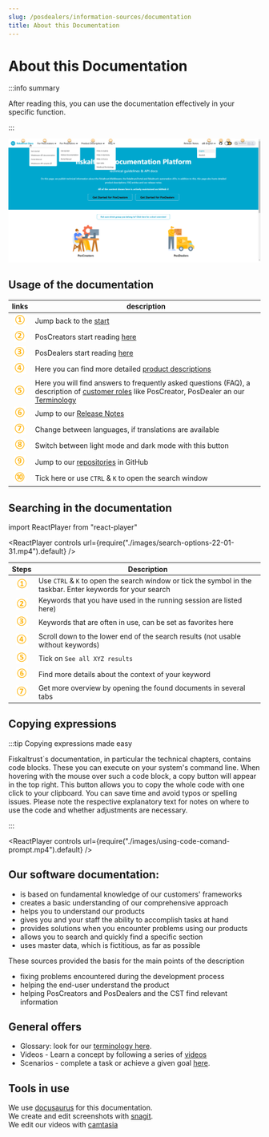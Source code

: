 ```yaml
---
slug: /posdealers/information-sources/documentation
title: About this Documentation
---
```


# About this Documentation

:::info summary

After reading this, you can use the documentation effectively in your specific function.

:::


![fiskaltrust.Docs start](images/4-documentation-start-new.png "https://docs.fiskaltrust.cloud/")

## Usage of the documentation
| links | description                                                                                                                |
|:----------------------:|-------------------------------------------------------------------------------------------------------------------------------------|
|![Number 1](images/Numbers/circle-1o.png) |Jump back to the [start](https://docs.fiskaltrust.cloud/)  |
|![Number 2](images/Numbers/circle-2o.png) |PosCreators start reading [here](https://docs.fiskaltrust.cloud/de/docs/poscreators/get-started)  |
|![Number 3](images/Numbers/circle-3o.png) |PosDealers start reading [here](https://docs.fiskaltrust.cloud/docs/posdealers/introduction)   |
|![Number 4](images/Numbers/circle-4o.png) |Here you can find more detailed [product descriptions](https://docs.fiskaltrust.cloud/docs/product-description/germany)   |
|![Number 5](images/Numbers/circle-5o.png) |Here you will find answers to frequently asked questions (FAQ), a description of [customer roles](https://docs.fiskaltrust.cloud/docs/faq/customer-roles) like PosCreator, PosDealer an our [Terminology](https://docs.fiskaltrust.cloud/docs/faq/terms)  |
|![Number 6](images/Numbers/circle-6o.png) |Jump to our [Release Notes](https://docs.fiskaltrust.cloud/docs/release-notes) |
|![Number 7](images/Numbers/circle-7o.png) |Change between languages, if translations are available  |
|![Number 8](images/Numbers/circle-8o.png) |Switch between light mode and dark mode with this button  |
|![Number 9](images/Numbers/circle-9o.png) |Jump to our [repositories](https://github.com/fiskaltrust) in GitHub  |
|![Number 10](images/Numbers/circle-10o.png)|Tick here or use `CTRL` & `K` to open the search window  |

## Searching in the documentation

import ReactPlayer from "react-player"

<ReactPlayer controls url={require("./images/search-options-22-01-31.mp4").default} /><br />

| Steps | Description                                                                                                                |
|:----------------------:|-------------------------------------------------------------------------------------------------------------------------------------|
|![Number 1](images/Numbers/circle-1o.png) |Use `CTRL` & `K` to open the search window or tick the symbol in the taskbar. Enter keywords for your search |
|![Number 2](images/Numbers/circle-2o.png) |Keywords that you have used in the running session are listed here)  |
|![Number 3](images/Numbers/circle-3o.png) |Keywords that are often in use, can be set as favorites here   |
|![Number 4](images/Numbers/circle-4o.png)|Scroll down to the lower end of the search results (not usable without keywords)  |
|![Number 5](images/Numbers/circle-5o.png)  |Tick on `See all XYZ results` |
|![Number 6](images/Numbers/circle-6o.png) |Find more details about the context of your keyword|
|![Number 7](images/Numbers/circle-7o.png) |Get more overview by opening the found documents in several tabs |

## Copying expressions

:::tip Copying expressions made easy

Fiskaltrust`s documentation, in particular the technical chapters, contains code blocks. These you can execute on your system's command line. When hovering with the mouse over such a code block, a copy button will appear in the top right. This button allows you to copy the whole code with one click to your clipboard. You can save time and avoid typos or spelling issues. Please note the respective explanatory text for notes on where to use the code and whether adjustments are necessary.

:::

<ReactPlayer controls url={require("./images/using-code-comand-prompt.mp4").default} /><br />

## Our software documentation:

* is based on fundamental knowledge of our customers' frameworks
* creates a basic understanding of our comprehensive approach
* helps you to understand our products
* gives you and your staff the ability to accomplish tasks at hand
* provides solutions when you encounter problems using our products
* allows you to search and quickly find a specific section
* uses master data, which is fictitious, as far as possible

These sources provided the basis for the main points of the description 

* fixing problems encountered during the development process
* helping the end-user understand the product 
* helping PosCreators and PosDealers and the CST find relevant information

## General offers

* Glossary: look for our [terminology here](https://docs.fiskaltrust.cloud/de/docs/faq/terms).
* Videos - Learn a concept by following a series of [videos](videos.md) 
* Scenarios - complete a task or achieve a given goal [here](../technical-operations/rollout-scenarios.md).

## Tools in use

We use [docusaurus](https://docusaurus.io/) for this documentation.  
We create and edit screenshots with [snagit](https://www.techsmith.com/screen-capture.html).  
We edit our videos with [camtasia](https://www.techsmith.com/video-editor.html)   